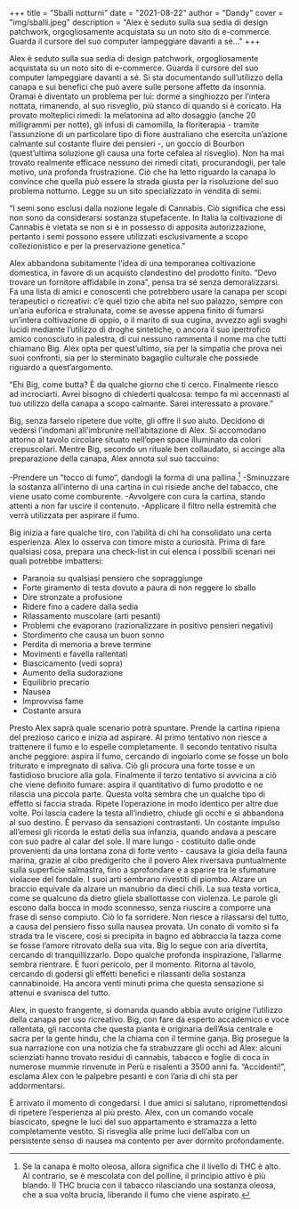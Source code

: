 +++
title = "Sballi notturni"
date = "2021-08-22"
author = "Dandy"
cover = "img/sballi.jpeg"
description = "Alex è seduto sulla sua sedia di design patchwork, orgogliosamente acquistata su un noto sito di e-commerce. Guarda il cursore del suo computer lampeggiare davanti a sé..."
+++

Alex è seduto sulla sua sedia di design patchwork, orgogliosamente acquistata su un noto sito di e-commerce. Guarda il cursore del suo computer lampeggiare davanti a sé. Si sta documentando sull’utilizzo della canapa e sui benefici che può avere sulle persone affette da insonnia. Oramai è diventato un problema per lui: dorme a singhiozzo per l’intera nottata, rimanendo, al suo risveglio, più stanco di quando si è coricato. Ha provato molteplici rimedi: la melatonina ad alto dosaggio (anche 20 milligrammi per notte), gli infusi di camomilla, la floriterapia - tramite l’assunzione di un particolare tipo di fiore australiano che esercita un’azione calmante sul costante fluire dei pensieri -, un goccio di Bourbon (quest’ultima soluzione gli causa una forte cefalea al risveglio). Non ha mai trovato realmente efficace nessuno dei rimedi citati, procurandogli, per tale motivo, una profonda frustrazione. Ciò che ha letto riguardo la canapa lo convince che quella può essere la strada giusta per la risoluzione del suo problema notturno. Legge su un sito specializzato in vendita di semi:

“I semi sono esclusi dalla nozione legale di Cannabis. Ciò significa che essi non sono da considerarsi sostanza stupefacente. In Italia la coltivazione di Cannabis è vietata se non si è in possesso di apposita autorizzazione, pertanto i semi possono essere utilizzati esclusivamente a scopo collezionistico e per la preservazione genetica.”

Alex abbandona subitamente l’idea di una temporanea coltivazione domestica, in favore di un acquisto clandestino del prodotto finito. “Devo trovare un fornitore affidabile in zona”, pensa tra sé senza demoralizzarsi. Fa una lista di amici e conoscenti che potrebbero usare la canapa per scopi terapeutici o ricreativi: c’è quel tizio che abita nel suo palazzo, sempre con un’aria euforica e stralunata, come se avesse appena finito di fumarsi un’intera coltivazione di oppio, o il marito di sua cugina, avvezzo agli svaghi lucidi mediante l’utilizzo di droghe sintetiche, o ancora il suo ipertrofico amico conosciuto in palestra, di cui nessuno rammenta il nome ma che tutti chiamano Big. Alex opta per quest’ultimo, sia per la simpatia che prova nei suoi confronti, sia per lo sterminato bagaglio culturale che possiede riguardo a quest’argomento.

“Ehi Big, come butta? È da qualche giorno che ti cerco. Finalmente riesco ad incrociarti. Avrei bisogno di chiederti qualcosa: tempo fa mi accennasti al tuo utilizzo della canapa a scopo calmante. Sarei interessato a provare.”

Big, senza farselo ripetere due volte, gli offre il suo aiuto. Decidono di vedersi l’indomani all’imbrunire nell’abitazione di Alex. Si accomodano attorno al tavolo circolare situato nell’open space illuminato da colori crepuscolari. Mentre Big, secondo un rituale ben collaudato, si accinge alla preparazione della canapa, Alex annota sul suo taccuino:

-Prendere un “tocco di fumo”, dandogli la forma di una pallina.[^first]
-Sminuzzare la sostanza all’interno di una cartina in cui risiede anche del tabacco, che viene usato come comburente.
-Avvolgere con cura la cartina, stando attenti a non far uscire il contenuto.
-Applicare il filtro nella estremità che verrà utilizzata per aspirare il fumo.

Big inizia a fare qualche tiro, con l’abilità di chi ha consolidato una certa esperienza. Alex lo osserva con timore misto a curiosità. Prima di fare qualsiasi cosa, prepara una check-list in cui elenca i possibili scenari nei quali potrebbe imbattersi:

+ Paranoia su qualsiasi pensiero che sopraggiunge
+ Forte giramento di testa dovuto a paura di non reggere lo sballo
+ Dire stronzate a profusione
+ Ridere fino a cadere dalla sedia
+ Rilassamento muscolare (arti pesanti)
+ Problemi che evaporano (razionalizzare in positivo pensieri negativi)
+ Stordimento che causa un buon sonno
+ Perdita di memoria a breve termine
+ Movimenti e favella rallentati
+ Biascicamento (vedi sopra)
+ Aumento della sudorazione
+ Equilibrio precario
+ Nausea
+ Improvvisa fame
+ Costante arsura

Presto Alex saprà quale scenario potrà spuntare. Prende la cartina ripiena del prezioso carico e inizia ad aspirare. Al primo tentativo non riesce a trattenere il fumo e lo espelle completamente. Il secondo tentativo risulta anche peggiore: aspira il fumo, cercando di ingoiarlo come se fosse un bolo triturato e impregnato di saliva. Ciò gli procura una forte tosse e un fastidioso bruciore alla gola. Finalmente il terzo tentativo si avvicina a ciò che viene definito fumare: aspira il quantitativo di fumo prodotto e ne rilascia una piccola parte. Questa volta sembra che un qualche tipo di effetto si faccia strada. Ripete l’operazione in modo identico per altre due volte. Poi lascia cadere la testa all’indietro, chiude gli occhi e si abbandona al suo destino. È pervaso da sensazioni contrastanti. Un costante impulso all’emesi gli ricorda le estati della sua infanzia, quando andava a pescare con suo padre al calar del sole. Il mare lungo - costituito dalle onde provenienti da una lontana zona di forte vento - causava la gioia della fauna marina, grazie al cibo predigerito che il povero Alex riversava puntualmente sulla superficie salmastra, fino a sprofondare e a sparire tra le sfumature violacee del fondale. I suoi arti sembrano rivestiti di piombo. Alzare un braccio equivale da alzare un manubrio da dieci chili. La sua testa vortica, come se qualcuno da dietro gliela sballottasse con violenza. Le parole gli escono dalla bocca in modo sconnesso, senza riuscire a comporre una frase di senso compiuto. Ciò lo fa sorridere. Non riesce a rilassarsi del tutto, a causa del pensiero fisso sulla nausea provata. Un conato di vomito si fa strada tra le viscere, così si precipita in bagno ed abbraccia la tazza come se fosse l’amore ritrovato della sua vita. Big lo segue con aria divertita, cercando di tranquillizzarlo. Dopo qualche profonda inspirazione, l’allarme sembra rientrare. È fuori pericolo, per il momento. Ritorna al tavolo, cercando di godersi gli effetti benefici e rilassanti della sostanza cannabinoide. Ha ancora venti minuti prima che questa sensazione si attenui e svanisca del tutto.

Alex, in questo frangente, si domanda quando abbia avuto origine l’utilizzo della canapa per uso ricreativo. Big, con fare da esperto accademico e voce rallentata, gli racconta che questa pianta è originaria dell’Asia centrale e sacra per la gente hindu, che la chiama con il termine ganja. Big prosegue la sua narrazione con una notizia che fa strabuzzare gli occhi ad Alex: alcuni scienziati hanno trovato residui di cannabis, tabacco e foglie di coca in numerose mummie rinvenute in Perù e risalenti a 3500 anni fa. “Accidenti!”, esclama Alex con le palpebre pesanti e con l’aria di chi sta per addormentarsi.

È arrivato il momento di congedarsi. I due amici si salutano, ripromettendosi di ripetere l’esperienza al più presto. Alex, con un comando vocale biascicato, spegne le luci del suo appartamento e stramazza a letto completamente vestito. Si risveglia alle prime luci dell’alba con un persistente senso di nausea ma contento per aver dormito profondamente.

[^first]: Se la canapa è molto oleosa, allora significa che il livello di THC è alto. Al contrario, se è mescolata con del polline, il principio attivo è più blando. Il THC brucia con il tabacco rilasciando una sostanza oleosa, che a sua volta brucia, liberando il fumo che viene aspirato.
